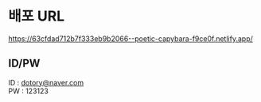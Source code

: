 # 배포 URL
https://63cfdad712b7f333eb9b2066--poetic-capybara-f9ce0f.netlify.app/

## ID/PW
ID : dotory@naver.com<br>
PW : 123123
